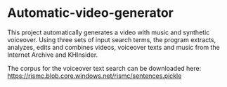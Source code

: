 # Automatic-video-generator

This project automatically generates a video with music and synthetic voiceover. Using three sets of input search terms, the program extracts, analyzes, edits and combines videos, voiceover texts and music from the Internet Archive and KHInsider.

The corpus for the voiceover text search can be downloaded here: https://rismc.blob.core.windows.net/rismc/sentences.pickle
